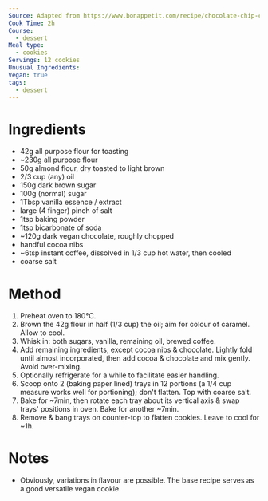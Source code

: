 ```yaml
---
Source: Adapted from https://www.bonappetit.com/recipe/chocolate-chip-cookies-olive-oil-sea-salt
Cook Time: 2h
Course:
  - dessert
Meal type:
  - cookies
Servings: 12 cookies
Unusual Ingredients:
Vegan: true
tags:
  - dessert
---
```

# Ingredients

- 42g all purpose flour for toasting
- ~230g all purpose flour
- 50g almond flour, dry toasted to light brown
- 2/3 cup (any) oil
- 150g dark brown sugar
- 100g (normal) sugar
- 1Tbsp vanilla essence / extract
- large (4 finger) pinch of salt
- 1tsp baking powder
- 1tsp bicarbonate of soda
- ~120g dark vegan chocolate, roughly chopped
- handful cocoa nibs
- ~6tsp instant coffee, dissolved in 1/3 cup hot water, then cooled
- coarse salt

# Method

1. Preheat oven to 180°C.
2. Brown the 42g flour in half (1/3 cup) the oil; aim for colour of caramel. Allow to cool.
3. Whisk in: both sugars, vanilla, remaining oil, brewed coffee.
4. Add remaining ingredients, except cocoa nibs & chocolate. Lightly fold until almost incorporated, then add cocoa & chocolate and mix gently. Avoid over-mixing.
5. Optionally refrigerate for a while to facilitate easier handling.
6. Scoop onto 2 (baking paper lined) trays in 12 portions (a 1/4 cup measure works well for portioning); don't flatten. Top with coarse salt.
7. Bake for ~7min, then rotate each tray about its vertical axis & swap trays' positions in oven. Bake for another ~7min.
8. Remove & bang trays on counter-top to flatten cookies. Leave to cool for ~1h.

# Notes

- Obviously, variations in flavour are possible. The base recipe serves as a good versatile vegan cookie.